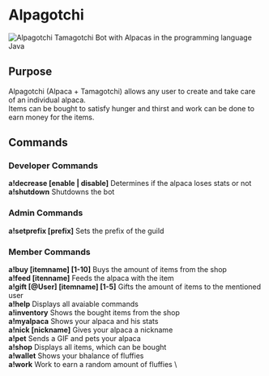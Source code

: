 # Alpagotchi
![Alpagotchi](Alpagotchi.png)
Tamagotchi Bot with Alpacas in the programming language Java
## Purpose
Alpagotchi (Alpaca + Tamagotchi) allows any user to create and take care of an individual alpaca.  \
Items can be bought to satisfy hunger and thirst and work can be done to earn money for the items.
## Commands
### Developer Commands
**a!decrease [enable | disable]** Determines if the alpaca loses stats or not  \
**a!shutdown**  Shutdowns the bot
### Admin Commands
**a!setprefix [prefix]** Sets the prefix of the guild
### Member Commands
**a!buy [itemname] [1-10]** Buys the amount of items from the shop  \
**a!feed [itenname]** Feeds the alpaca with the item  \
**a!gift [@User] [itemname] [1-5]** Gifts the amount of items to the mentioned user  \
**a!help** Displays all avaiable commands  \
**a!inventory** Shows the bought items from the shop  \
**a!myalpaca** Shows your alpaca and his stats  \
**a!nick [nickname]** Gives your alpaca a nickname  \
**a!pet** Sends a GIF and pets your alpaca  \
**a!shop** Displays all items, which can be bought  \
**a!wallet** Shows your bhalance of fluffies  \
**a!work** Work to earn a random amount of fluffies  \
